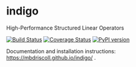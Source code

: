 # indigo
High-Performance Structured Linear Operators

[![Build Status](https://travis-ci.org/mbdriscoll/indigo.svg?branch=master)](https://travis-ci.org/mbdriscoll/indigo)
[![Coverage Status](https://coveralls.io/repos/github/mbdriscoll/indigo/badge.svg?branch=master)](https://coveralls.io/github/mbdriscoll/indigo?branch=master)
[![PyPI version](https://badge.fury.io/py/indigo.svg)](https://badge.fury.io/py/indigo)

Documentation and installation instructions: https://mbdriscoll.github.io/indigo/ .
